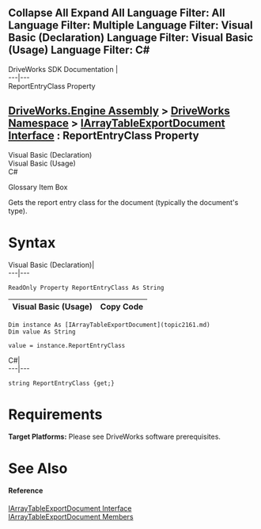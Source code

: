        

 Collapse All Expand All  Language Filter: All  Language Filter: Multiple  Language Filter: Visual Basic (Declaration) Language Filter: Visual Basic (Usage) Language Filter: C#  
---  
DriveWorks SDK Documentation  |   
---|---  
ReportEntryClass Property   
  
[DriveWorks.Engine Assembly](topic2156.md) > [DriveWorks Namespace](topic2159.md) > [IArrayTableExportDocument Interface](topic2161.md) : ReportEntryClass Property  
---  
  
Visual Basic (Declaration)    
Visual Basic (Usage)    
C# 

Glossary Item Box

Gets the report entry class for the document (typically the document's type). 

# Syntax

Visual Basic (Declaration)|   
---|---  
      
    
    ReadOnly Property ReportEntryClass As String  
  
Visual Basic (Usage)| Copy Code  
---|---  
      
    
    Dim instance As [IArrayTableExportDocument](topic2161.md)
    Dim value As String
     
    value = instance.ReportEntryClass  
  
C#|   
---|---  
      
    
    string ReportEntryClass {get;}  
  
# Requirements

**Target Platforms:** Please see DriveWorks software prerequisites.

# See Also

#### Reference

[IArrayTableExportDocument Interface](topic2161.md)   
[IArrayTableExportDocument Members](topic2162.md)



